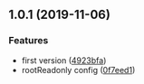 ## 1.0.1 (2019-11-06)


### Features

* first version ([4923bfa](https://github.com/somewind/express-web-file-store/commit/4923bfa))
* rootReadonly config ([0f7eed1](https://github.com/somewind/express-web-file-store/commit/0f7eed1))



